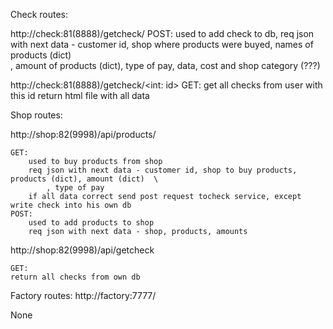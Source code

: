 Check routes:

http://check:81(8888)/getcheck/
	POST:
	used to add check to db,
	req json with next data - customer id, shop where products were buyed, names of products (dict) \
		, amount of products (dict), type of pay, data, cost and shop category (???)

http://check:81(8888)/getcheck/<int: id>
	GET:
	get all checks from user with this id
	return html file with all data 


Shop routes:

http://shop:82(9998)/api/products/

	GET:
		used to buy products from shop
		req json with next data - customer id, shop to buy products, products (dict), amount (dict)  \
			, type of pay
		if all data correct send post request tocheck service, except write check into his own db
	POST:
		used to add products to shop
		req json with next data - shop, products, amounts

http://shop:82(9998)/api/getcheck

	GET:
	return all checks from own db


Factory routes:
http://factory:7777/


None